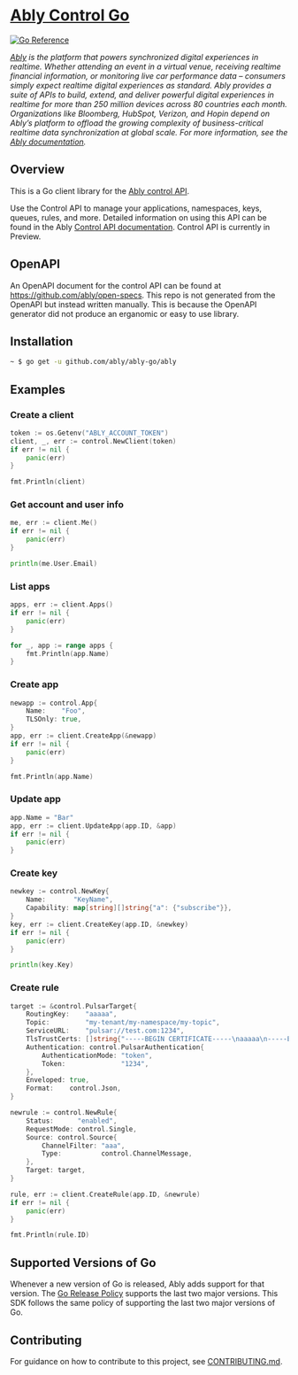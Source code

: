 # [Ably Control Go](https://ably.com/)

[![Go Reference](https://pkg.go.dev/badge/github.com/ably/ably-control-go.svg)](https://pkg.go.dev/github.com/ably/ably-control-go)

_[Ably](https://ably.com) is the platform that powers synchronized digital experiences in realtime. Whether attending an event in a virtual venue, receiving realtime financial information, or monitoring live car performance data – consumers simply expect realtime digital experiences as standard. Ably provides a suite of APIs to build, extend, and deliver powerful digital experiences in realtime for more than 250 million devices across 80 countries each month. Organizations like Bloomberg, HubSpot, Verizon, and Hopin depend on Ably’s platform to offload the growing complexity of business-critical realtime data synchronization at global scale. For more information, see the [Ably documentation](https://ably.com/documentation)._

## Overview

This is a Go client library for the [Ably control API](https://ably.com/docs/control-api).

Use the Control API to manage your applications, namespaces, keys, queues, rules, and more.
Detailed information on using this API can be found in the Ably
[Control API documentation](https://ably.com/docs/api/control-api). Control API is currently in Preview.

## OpenAPI

An OpenAPI document for the control API can be found at https://github.com/ably/open-specs. This repo
is not generated from the OpenAPI but instead written manually. This is because the OpenAPI generator
did not produce an erganomic or easy to use library.

## Installation

```bash
~ $ go get -u github.com/ably/ably-go/ably
```

## Examples

### Create a client

```go
token := os.Getenv("ABLY_ACCOUNT_TOKEN")
client, _, err := control.NewClient(token)
if err != nil {
	panic(err)
}

fmt.Println(client)
```

### Get account and user info

```go
me, err := client.Me()
if err != nil {
	panic(err)
}

println(me.User.Email)
```

### List apps

```go
apps, err := client.Apps()
if err != nil {
	panic(err)
}

for _, app := range apps {
	fmt.Println(app.Name)
}
```

### Create app

```go
newapp := control.App{
	Name:    "Foo",
	TLSOnly: true,
}
app, err := client.CreateApp(&newapp)
if err != nil {
	panic(err)
}

fmt.Println(app.Name)
```

### Update app

```go
app.Name = "Bar"
app, err := client.UpdateApp(app.ID, &app)
if err != nil {
	panic(err)
}
```

### Create key

```go
newkey := control.NewKey{
	Name:       "KeyName",
	Capability: map[string][]string{"a": {"subscribe"}},
}
key, err := client.CreateKey(app.ID, &newkey)
if err != nil {
	panic(err)
}

println(key.Key)
```

### Create rule

```go
target := &control.PulsarTarget{
	RoutingKey:    "aaaaa",
	Topic:         "my-tenant/my-namespace/my-topic",
	ServiceURL:    "pulsar://test.com:1234",
	TlsTrustCerts: []string{"-----BEGIN CERTIFICATE-----\naaaaa\n-----END CERTIFICATE-----"},
	Authentication: control.PulsarAuthentication{
		AuthenticationMode: "token",
		Token:              "1234",
	},
	Enveloped: true,
	Format:    control.Json,
}

newrule := control.NewRule{
	Status:      "enabled",
	RequestMode: control.Single,
	Source: control.Source{
		ChannelFilter: "aaa",
		Type:          control.ChannelMessage,
	},
	Target: target,
}

rule, err := client.CreateRule(app.ID, &newrule)
if err != nil {
	panic(err)
}

fmt.Println(rule.ID)
```

## Supported Versions of Go

Whenever a new version of Go is released, Ably adds support for that version. The [Go Release Policy](https://golang.org/doc/devel/release#policy)
supports the last two major versions. This SDK follows the same policy of supporting the last two major versions of Go.

## Contributing

For guidance on how to contribute to this project, see [CONTRIBUTING.md](CONTRIBUTING.md).
